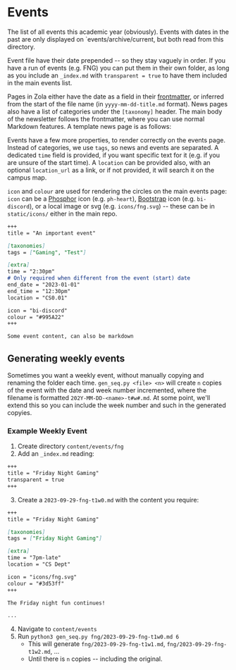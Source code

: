 # Events

The list of all events this academic year (obviously). Events with dates in the past are only displayed on `events/archive/current, but both read from this directory.

Event file have their date prepended -- so they stay vaguely in order. If you have a run of events (e.g. FNG) you can put them in their own folder, as long as you include an `_index.md` with `transparent = true` to have them included in the main events list.

Pages in Zola either have the date as a field in their [frontmatter](https://www.getzola.org/documentation/content/page/), or inferred from the start of the file name (in `yyyy-mm-dd-title.md` format). News pages also have a list of categories under the `[taxonomy]` header. The main body of the newsletter follows the frontmatter, where you can use normal Markdown features. A template news page is as follows:

Events have a few more properties, to render correctly on the events page. Instead of categories, we use `tags`, so news and events are separated. A dedicated `time` field is provided, if you want specific text for it (e.g. if you are unsure of the start time). A `location` can be provided also, with an optional `location_url` as a link, or if not provided, it will search it on the campus map.

`icon` and `colour` are used for rendering the circles on the main events page: `icon` can be a [Phosphor](https://phosphoricons.com/) icon (e.g. `ph-heart`), [Bootstrap](https://icons.getbootstrap.com/) icon (e.g. `bi-discord`), or a local image or svg (e.g. `icons/fng.svg`) -- these can be in `static/icons/` either in the main repo.

```markdown
+++
title = "An important event"

[taxonomies]
tags = ["Gaming", "Test"]

[extra]
time = "2:30pm"
# Only required when different from the event (start) date
end_date = "2023-01-01"
end_time = "12:30pm"
location = "CS0.01"

icon = "bi-discord"
colour = "#995A22"
+++

Some event content, can also be markdown
```

## Generating weekly events

Sometimes you want a weekly event, without manually copying and renaming the folder each time. `gen_seq.py <file> <n>` will create `n` copies of the event with the date and week number incremented, where the filename is formatted `202Y-MM-DD-<name>-t#w#.md`. At some point, we'll extend this so you can include the week number and such in the generated copyies.

### Example Weekly Event

1. Create directory `content/events/fng`
2. Add an `_index.md` reading:
```markdown
+++
title = "Friday Night Gaming"
transparent = true
+++
```
3. Create a `2023-09-29-fng-t1w0.md` with the content you require:
```markdown
+++
title = "Friday Night Gaming"

[taxonomies]
tags = ["Friday Night Gaming"]

[extra]
time = "7pm-late"
location = "CS Dept"

icon = "icons/fng.svg"
colour = "#3d53ff"
+++

The Friday night fun continues!

...
```
4. Navigate to `content/events`
5. Run `python3 gen_seq.py fng/2023-09-29-fng-t1w0.md 6`
    - This will generate `fng/2023-09-29-fng-t1w1.md`, `fng/2023-09-29-fng-t1w2.md`, ...
    - Until there is `n` copies -- including the original.